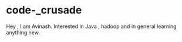 # code-_crusade
Hey , I am Avinash.
Interested in Java , hadoop and in general learning anything new.
